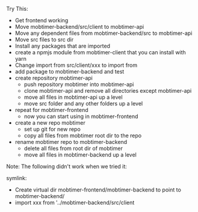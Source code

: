 Try This:

- Get frontend working
- Move mobtimer-backend/src/client to mobtimer-api
- Move any dependent files from mobtimer-backend/src to mobtimer-api
- Move src files to src dir
- Install any packages that are imported
- create a npmjs module from mobtimer-client that you can install with yarn
- Change import from src/client/xxx to import from <package name>
- add package to mobtimer-backend and test
- create repository mobtimer-api
  - push repository mobtimer into mobtimer-api
  - clone mobtimer-api and remove all directories except mobtimer-api
  - move all files in mobtimer-api up a level
  - move src folder and any other folders up a level
- repeat for mobtimer-frontend
  - now you can start using in mobtimer-frontend
- create a new repo mobtimer
  - set up git for new repo
  - copy all files from mobtimer root dir to the repo
- rename mobtimer repo to mobtimer-backend
  - delete all files from root dir of mobtimer
  - move all files in mobtimer-backend up a level

Note: The following didn't work when we tried it:

symlink:

- Create virtual dir mobtimer-frontend/mobtimer-backend to point to mobtimer-backend/
- import xxx from '../mobtimer-backend/src/client
